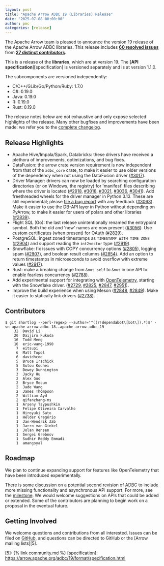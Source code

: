 ```yaml
---
layout: post
title: "Apache Arrow ADBC 19 (Libraries) Release"
date: "2025-07-08 00:00:00"
author: pmc
categories: [release]
---
```

<!--
{% comment %}
Licensed to the Apache Software Foundation (ASF) under one or more
contributor license agreements.  See the NOTICE file distributed with
this work for additional information regarding copyright ownership.
The ASF licenses this file to you under the Apache License, Version 2.0
(the "License"); you may not use this file except in compliance with
the License.  You may obtain a copy of the License at

http://www.apache.org/licenses/LICENSE-2.0

Unless required by applicable law or agreed to in writing, software
distributed under the License is distributed on an "AS IS" BASIS,
WITHOUT WARRANTIES OR CONDITIONS OF ANY KIND, either express or implied.
See the License for the specific language governing permissions and
limitations under the License.
{% endcomment %}
-->

The Apache Arrow team is pleased to announce the version 19 release of
the Apache Arrow ADBC libraries. This release includes [**60
resolved issues**][1] from [**27 distinct contributors**][2].

This is a release of the **libraries**, which are at version 19.  The
[**API specification**][specification] is versioned separately and is at
version 1.1.0.

The subcomponents are versioned independently:

- C/C++/GLib/Go/Python/Ruby: 1.7.0
- C#: 0.19.0
- Java: 0.19.0
- R: 0.19.0
- Rust: 0.19.0

The release notes below are not exhaustive and only expose selected
highlights of the release. Many other bugfixes and improvements have
been made: we refer you to the [complete changelog][3].

## Release Highlights

- Apache Hive/Impala/Spark, Databricks: these drivers have received a plethora of improvements,
  optimizations, and bug fixes.
- DataFusion: the arrow crate version requirement is now independent from that
  of the `adbc_core` crate, to make it easier to use older versions of the
  dependency when not using the DataFusion driver
  ([#3017](https://github.com/apache/arrow-adbc/pull/3017)).
- Driver Manager: drivers can now be loaded by searching configuration
  directories (or on Windows, the registry) for 'manifest' files describing
  where the driver is located
  ([#2918](https://github.com/apache/arrow-adbc/pull/2918),
  [#3018](https://github.com/apache/arrow-adbc/pull/3018),
  [#3021](https://github.com/apache/arrow-adbc/pull/3021),
  [#3036](https://github.com/apache/arrow-adbc/pull/3036),
  [#3041](https://github.com/apache/arrow-adbc/pull/3041)).  Add freethreaded
  wheels for the driver manager in Python 3.13.  These are still experimental;
  please [file a bug report](https://github.com/apache/arrow-adbc/issues) with
  any feedback ([#3063](https://github.com/apache/arrow-adbc/pull/3063)).
  Make it easier to use the DB-API layer in Python without depending on
  PyArrow, to make it easier for users of polars and other libraries
  ([#2839](https://github.com/apache/arrow-adbc/pull/2839)).
- Flight SQL (Go): the last release unintentionally renamed the entrypoint
  symbol.  Both the old and 'new' names are now present
  ([#3056](https://github.com/apache/arrow-adbc/pull/3056)).
  Use custom certificates (when present) for OAuth
  ([#2829](https://github.com/apache/arrow-adbc/pull/2829)).
- PostgreSQL: ingest zoned timestamps as `TIMESTAMP WITH TIME ZONE`
  ([#2904](https://github.com/apache/arrow-adbc/pull/2904)) and support
  reading the `int2vector` type
  ([#2919](https://github.com/apache/arrow-adbc/pull/2919)).
- Snowflake: fix issues with COPY concurrency options
  ([#2805](https://github.com/apache/arrow-adbc/pull/2805)), logging spam
  ([#2807](https://github.com/apache/arrow-adbc/pull/2807)), and boolean
  result columns ([#2854](https://github.com/apache/arrow-adbc/pull/2854)).
  Add an option to return timestamps in microseconds to avoid overflow with
  extreme values ([#2917](https://github.com/apache/arrow-adbc/pull/2917)).
- Rust: make a breaking change from `&mut self` to `&mut` in one API to enable
  fearless concurrency
  ([#2788](https://github.com/apache/arrow-adbc/pull/2788)).
- Add experimental support for integrating with
  [OpenTelemetry](https://opentelemetry.io/), starting with the Snowflake
  driver.  ([#2729](https://github.com/apache/arrow-adbc/pull/2729),
  [#2825](https://github.com/apache/arrow-adbc/pull/2825),
  [#2847](https://github.com/apache/arrow-adbc/pull/2847),
  [#2951](https://github.com/apache/arrow-adbc/pull/2951)).
- Improve the build experience when using Meson
  ([#2848](https://github.com/apache/arrow-adbc/pull/2848),
  [#2849](https://github.com/apache/arrow-adbc/pull/2849)).
  Make it easier to statically link drivers
  ([#2738](https://github.com/apache/arrow-adbc/pull/2738)).

## Contributors

```
$ git shortlog --perl-regexp --author='^((?!dependabot\[bot\]).*)$' -sn apache-arrow-adbc-18..apache-arrow-adbc-19
    32	David Li
    20	Daijiro Fukuda
    16	Todd Meng
    10	eric-wang-1990
     7	eitsupi
     6	Matt Topol
     6	davidhcoe
     5	Bruce Irschick
     5	Sutou Kouhei
     3	Dewey Dunnington
     3	Jacky Hu
     2	Alex Guo
     2	Bryce Mecum
     2	Jade Wang
     2	James Thompson
     2	William Ayd
     2	qifanzhang-ms
     1	Arseny Tsypushkin
     1	Felipe Oliveira Carvalho
     1	Hiroyuki Sato
     1	Hélder Gregório
     1	Jan-Hendrik Zab
     1	Jarro van Ginkel
     1	Jolan Rensen
     1	Sergei Grebnov
     1	Sudhir Reddy Emmadi
     1	amangoyal
```

## Roadmap

We plan to continue expanding support for features like OpenTelemetry that
have been introduced experimentally.

There is some discussion on a potential second revision of ADBC to include
more missing functionality and asynchronous API support.  For more, see the
[milestone](https://github.com/apache/arrow-adbc/milestone/8).  We would
welcome suggestions on APIs that could be added or extended.  Some of the
contributors are planning to begin work on a proposal in the eventual future.

## Getting Involved

We welcome questions and contributions from all interested.  Issues
can be filed on [GitHub][4], and questions can be directed to GitHub
or the [Arrow mailing lists][5].

[1]: https://github.com/apache/arrow-adbc/milestone/23
[2]: #contributors
[3]: https://github.com/apache/arrow-adbc/blob/apache-arrow-adbc-19/CHANGELOG.md
[4]: https://github.com/apache/arrow-adbc/issues
[5]: {% link community.md %}
[specification]: https://arrow.apache.org/adbc/19/format/specification.html
